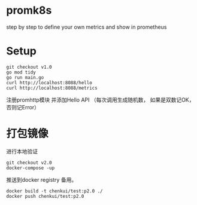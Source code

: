 # promk8s
step by step to define your own  metrics and show in prometheus
# Setup

```
git checkout v1.0
go mod tidy
go run main.go
curl http://localhost:8088/hello
curl http://localhost:8088/metrics
```
注册promhttp模块 并添加Hello API （每次调用生成随机数， 如果是双数记OK， 否则记Error）

# 打包镜像
进行本地验证
```
git checkout v2.0
docker-compose -up 
```
推送到docker registry 备用。 
```
docker build -t chenkui/test:p2.0 ./
docker push chenkui/test:p2.0
```
